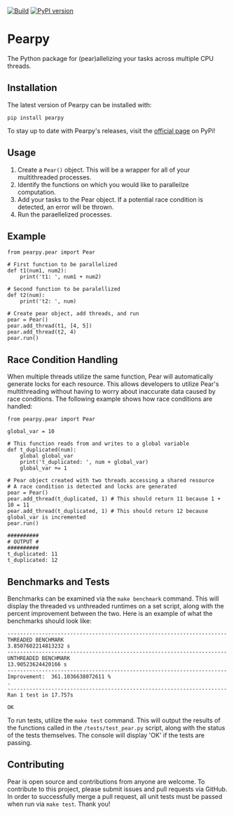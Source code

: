 [![Build](https://github.com/MLH-Fellowship/pod-3.1.4-team-2/actions/workflows/build.yml/badge.svg)](https://github.com/MLH-Fellowship/pod-3.1.4-team-2/actions/workflows/build.yml)
[![PyPI version](https://img.shields.io/pypi/v/pearpy)](https://pypi.org/project/pearpy/)

# Pearpy
The Python package for (pear)allelizing your tasks across multiple CPU threads.

## Installation
The latest version of Pearpy can be installed with:
```
pip install pearpy
```
To stay up to date with Pearpy's releases, visit the [official page](https://pypi.org/project/pearpy/) on PyPi!

## Usage
 1. Create a `Pear()` object. This will be a wrapper for all of your multithreaded processes.
 2. Identify the functions on which you would like to paralleilze computation.
 3. Add your tasks to the Pear object. If a potential race condition is detected, an error will be thrown.
 4. Run the paraellelized processes.

## Example
```
from pearpy.pear import Pear

# First function to be parallelized
def t1(num1, num2):
    print('t1: ', num1 + num2)

# Second function to be paralellized
def t2(num):
    print('t2: ', num)

# Create pear object, add threads, and run
pear = Pear()
pear.add_thread(t1, [4, 5])
pear.add_thread(t2, 4)
pear.run()
```

## Race Condition Handling
When multiple threads utilize the same function, Pear will automatically generate locks for each resource. This allows developers to utilize Pear's multithreading without having to worry about inaccurate data caused by race conditions. The following example shows how race conditions are handled:
```
from pearpy.pear import Pear

global_var = 10

# This function reads from and writes to a global variable
def t_duplicated(num):
    global global_var
    print('t_duplicated: ', num + global_var)
    global_var += 1

# Pear object created with two threads accessing a shared resource
# A race condition is detected and locks are generated
pear = Pear()
pear.add_thread(t_duplicated, 1) # This should return 11 because 1 + 10 = 11
pear.add_thread(t_duplicated, 1) # This should return 12 because global_var is incremented
pear.run()

##########
# OUTPUT #
##########
t_duplicated: 11
t_duplicated: 12
```

## Benchmarks and Tests
Benchmarks can be examined via the `make benchmark` command. This will display the threaded vs unthreaded runtimes on a set script, along with the percent improvement between the two. Here is an example of what the benchmarks should look like:
```
----------------------------------------------------------------------
THREADED BENCHMARK
3.8507602214813232 s
----------------------------------------------------------------------
UNTHREADED BENCHMARK
13.90523624420166 s
----------------------------------------------------------------------
Improvement:  361.1036638072611 %
.
----------------------------------------------------------------------
Ran 1 test in 17.757s

OK
```
To run tests, utilize the `make test` command. This will output the results of the functions called in the `/tests/test_pear.py` script, along with the status of the tests themselves. The console will display 'OK' if the tests are passing.

## Contributing
Pear is open source and contributions from anyone are welcome. To contribute to this project, please submit issues and pull requests via GitHub. In order to successfully merge a pull request, all unit tests must be passed when run via `make test`. Thank you!
